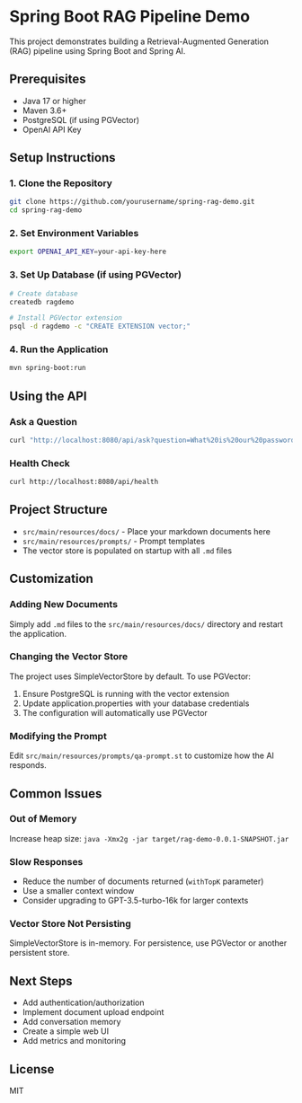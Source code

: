 # Spring Boot RAG Pipeline Demo

This project demonstrates building a Retrieval-Augmented Generation (RAG) pipeline using Spring Boot and Spring AI.

## Prerequisites
- Java 17 or higher
- Maven 3.6+
- PostgreSQL (if using PGVector)
- OpenAI API Key

## Setup Instructions

### 1. Clone the Repository
```bash
git clone https://github.com/yourusername/spring-rag-demo.git
cd spring-rag-demo
```

### 2. Set Environment Variables
```bash
export OPENAI_API_KEY=your-api-key-here
```

### 3. Set Up Database (if using PGVector)
```bash
# Create database
createdb ragdemo

# Install PGVector extension
psql -d ragdemo -c "CREATE EXTENSION vector;"
```

### 4. Run the Application
```bash
mvn spring-boot:run
```

## Using the API

### Ask a Question
```bash
curl "http://localhost:8080/api/ask?question=What%20is%20our%20password%20policy?"
```

### Health Check
```bash
curl http://localhost:8080/api/health
```

## Project Structure
- `src/main/resources/docs/` - Place your markdown documents here
- `src/main/resources/prompts/` - Prompt templates
- The vector store is populated on startup with all `.md` files

## Customization

### Adding New Documents
Simply add `.md` files to the `src/main/resources/docs/` directory and restart the application.

### Changing the Vector Store
The project uses SimpleVectorStore by default. To use PGVector:
1. Ensure PostgreSQL is running with the vector extension
2. Update application.properties with your database credentials
3. The configuration will automatically use PGVector

### Modifying the Prompt
Edit `src/main/resources/prompts/qa-prompt.st` to customize how the AI responds.

## Common Issues

### Out of Memory
Increase heap size: `java -Xmx2g -jar target/rag-demo-0.0.1-SNAPSHOT.jar`

### Slow Responses
- Reduce the number of documents returned (`withTopK` parameter)
- Use a smaller context window
- Consider upgrading to GPT-3.5-turbo-16k for larger contexts

### Vector Store Not Persisting
SimpleVectorStore is in-memory. For persistence, use PGVector or another persistent store.

## Next Steps
- Add authentication/authorization
- Implement document upload endpoint
- Add conversation memory
- Create a simple web UI
- Add metrics and monitoring

## License
MIT
